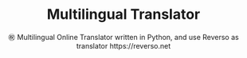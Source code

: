 <div>
<h1 align="center">Multilingual Translator</h1>
</div>
<center>㊗️ Multilingual Online Translator written in Python, and use Reverso as translator
https://reverso.net</center>

